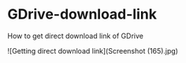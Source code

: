 # GDrive-download-link
How to get direct download link of GDrive 


![Getting direct download link](Screenshot (165).jpg)
